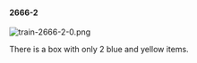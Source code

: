 #### 2666-2
![train-2666-2-0.png](https://github.com/lil-lab/nlvr/raw/master/nlvr/train/images/1/train-2666-2-0.png "train-2666-2-0.png")

There is a box with only 2 blue and yellow items.